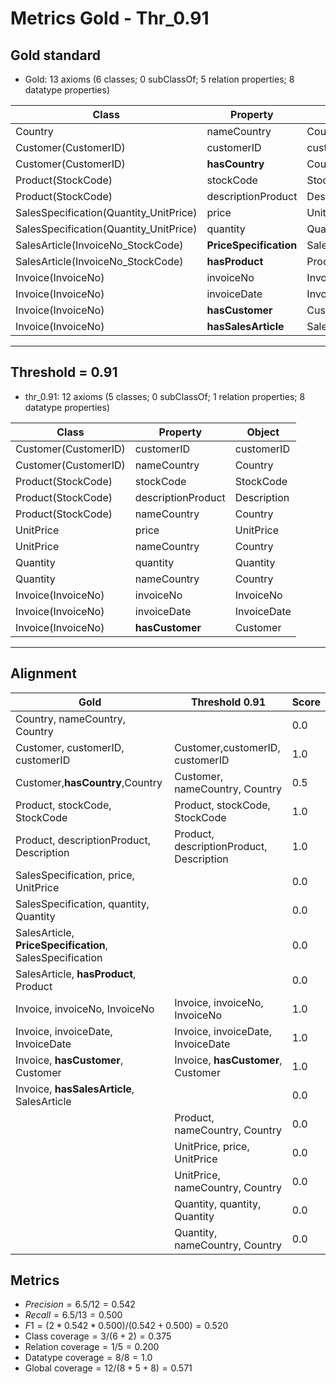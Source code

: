 # Metrics Gold - Thr_0.91

## Gold standard

* Gold: 13 axioms (6 classes; 0 subClassOf; 5 relation properties; 8 datatype properties)
  
|Class|Property|Object|
|-----|---------|------|
|Country|nameCountry|Country|
|Customer(CustomerID)|customerID|customerID|
|Customer(CustomerID)|**hasCountry**|Country|
|Product(StockCode)|stockCode|StockCode|
|Product(StockCode)|descriptionProduct|Description|
|SalesSpecification(Quantity_UnitPrice)|price|UnitPrice|
|SalesSpecification(Quantity_UnitPrice)|quantity|Quantity|
|SalesArticle(InvoiceNo_StockCode)|**PriceSpecification**|SalesSpecification|
|SalesArticle(InvoiceNo_StockCode)|**hasProduct**|Product|
|Invoice(InvoiceNo)|invoiceNo|InvoiceNo|
|Invoice(InvoiceNo)|invoiceDate|InvoiceDate|
|Invoice(InvoiceNo)|**hasCustomer**|Customer|
|Invoice(InvoiceNo)|**hasSalesArticle**|SalesArticle|

-----------------------------------------------------

## Threshold = 0.91

* thr_0.91: 12 axioms (5 classes; 0 subClassOf; 1 relation properties; 8 datatype properties)
  
|Class|Property|Object|
|-----|---------|------|
|Customer(CustomerID)|customerID|customerID|
|Customer(CustomerID)|nameCountry|Country|
|Product(StockCode)|stockCode|StockCode|
|Product(StockCode)|descriptionProduct|Description|
|Product(StockCode)|nameCountry|Country|
|UnitPrice|price|UnitPrice|
|UnitPrice|nameCountry|Country|
|Quantity|quantity|Quantity|
|Quantity|nameCountry|Country|
|Invoice(InvoiceNo)|invoiceNo|InvoiceNo|
|Invoice(InvoiceNo)|invoiceDate|InvoiceDate|
|Invoice(InvoiceNo)|**hasCustomer**|Customer|

-----------------------------------------------------

## Alignment

|Gold | Threshold 0.91|Score|
|-----|--------------|-----|
|Country, nameCountry, Country||0.0|
|Customer, customerID, customerID|Customer,customerID, customerID|1.0|
|Customer,**hasCountry**,Country|Customer, nameCountry, Country|0.5|
|Product, stockCode, StockCode|Product, stockCode, StockCode|1.0|
|Product, descriptionProduct, Description|Product, descriptionProduct, Description|1.0|
|SalesSpecification, price, UnitPrice||0.0|
|SalesSpecification, quantity, Quantity||0.0|
|SalesArticle, **PriceSpecification**, SalesSpecification||0.0|
|SalesArticle, **hasProduct**, Product||0.0|
|Invoice, invoiceNo, InvoiceNo|Invoice, invoiceNo, InvoiceNo|1.0|
|Invoice, invoiceDate, InvoiceDate|Invoice, invoiceDate, InvoiceDate|1.0|
|Invoice, **hasCustomer**, Customer|Invoice, **hasCustomer**, Customer|1.0|
|Invoice, **hasSalesArticle**, SalesArticle||0.0|
||Product, nameCountry, Country|0.0|
||UnitPrice, price, UnitPrice|0.0|
||UnitPrice, nameCountry, Country|0.0|
||Quantity, quantity, Quantity|0.0|
||Quantity, nameCountry, Country|0.0|

## Metrics

* $Precision = 6.5 / 12 = 0.542$
* $Recall = 6.5 / 13 = 0.500$
* $F1 = (2 * 0.542 * 0.500) / (0.542 + 0.500) = 0.520$
* $\text{Class coverage} = 3 / (6 + 2) = 0.375$
* $\text{Relation coverage} = 1 / 5 = 0.200$
* $\text{Datatype coverage} = 8 / 8 = 1.0$
* $\text{Global coverage} = 12 / (8 + 5 + 8) = 0.571$
